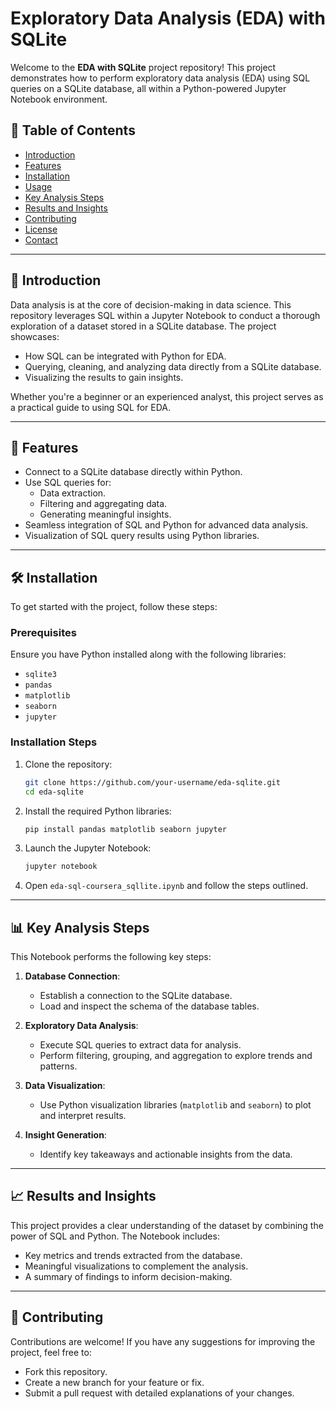 # Exploratory Data Analysis (EDA) with SQLite

Welcome to the **EDA with SQLite** project repository! This project demonstrates how to perform exploratory data analysis (EDA) using SQL queries on a SQLite database, all within a Python-powered Jupyter Notebook environment.

## 📌 Table of Contents

- [Introduction](#introduction)
- [Features](#features)
- [Installation](#installation)
- [Usage](#usage)
- [Key Analysis Steps](#key-analysis-steps)
- [Results and Insights](#results-and-insights)
- [Contributing](#contributing)
- [License](#license)
- [Contact](#contact)

---

## 🌟 Introduction

Data analysis is at the core of decision-making in data science. This repository leverages SQL within a Jupyter Notebook to conduct a thorough exploration of a dataset stored in a SQLite database. The project showcases:

- How SQL can be integrated with Python for EDA.
- Querying, cleaning, and analyzing data directly from a SQLite database.
- Visualizing the results to gain insights.

Whether you're a beginner or an experienced analyst, this project serves as a practical guide to using SQL for EDA.

---

## 🚀 Features

- Connect to a SQLite database directly within Python.
- Use SQL queries for:
  - Data extraction.
  - Filtering and aggregating data.
  - Generating meaningful insights.
- Seamless integration of SQL and Python for advanced data analysis.
- Visualization of SQL query results using Python libraries.

---

## 🛠️ Installation

To get started with the project, follow these steps:

### Prerequisites

Ensure you have Python installed along with the following libraries:

- `sqlite3`
- `pandas`
- `matplotlib`
- `seaborn`
- `jupyter`

### Installation Steps

1. Clone the repository:

   ```bash
   git clone https://github.com/your-username/eda-sqlite.git
   cd eda-sqlite
   ```

2. Install the required Python libraries:

   ```bash
   pip install pandas matplotlib seaborn jupyter
   ```

3. Launch the Jupyter Notebook:

   ```bash
   jupyter notebook
   ```

4. Open `eda-sql-coursera_sqllite.ipynb` and follow the steps outlined.

---

## 📊 Key Analysis Steps

This Notebook performs the following key steps:

1. **Database Connection**:
   - Establish a connection to the SQLite database.
   - Load and inspect the schema of the database tables.

2. **Exploratory Data Analysis**:
   - Execute SQL queries to extract data for analysis.
   - Perform filtering, grouping, and aggregation to explore trends and patterns.

3. **Data Visualization**:
   - Use Python visualization libraries (`matplotlib` and `seaborn`) to plot and interpret results.

4. **Insight Generation**:
   - Identify key takeaways and actionable insights from the data.

---

## 📈 Results and Insights

This project provides a clear understanding of the dataset by combining the power of SQL and Python. The Notebook includes:

- Key metrics and trends extracted from the database.
- Meaningful visualizations to complement the analysis.
- A summary of findings to inform decision-making.

---

## 🤝 Contributing

Contributions are welcome! If you have any suggestions for improving the project, feel free to:

- Fork this repository.
- Create a new branch for your feature or fix.
- Submit a pull request with detailed explanations of your changes.
